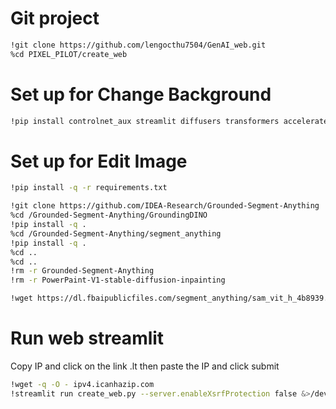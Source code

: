 # Git project
``` bash
!git clone https://github.com/lengocthu7504/GenAI_web.git
%cd PIXEL_PILOT/create_web
```

# Set up for Change Background
```bash
!pip install controlnet_aux streamlit diffusers transformers accelerate safetensors
```

# Set up for Edit Image
```bash
!pip install -q -r requirements.txt

!git clone https://github.com/IDEA-Research/Grounded-Segment-Anything
%cd /Grounded-Segment-Anything/GroundingDINO
!pip install -q .
%cd /Grounded-Segment-Anything/segment_anything
!pip install -q .
%cd ..
%cd ..
!rm -r Grounded-Segment-Anything
!rm -r PowerPaint-V1-stable-diffusion-inpainting

!wget https://dl.fbaipublicfiles.com/segment_anything/sam_vit_h_4b8939.pth
```

# Run web streamlit
Copy IP and click on the link .lt then paste the IP  and click submit
``` bash
!wget -q -O - ipv4.icanhazip.com
!streamlit run create_web.py --server.enableXsrfProtection false &>/dev/null & npx localtunnel --port 8501
```
